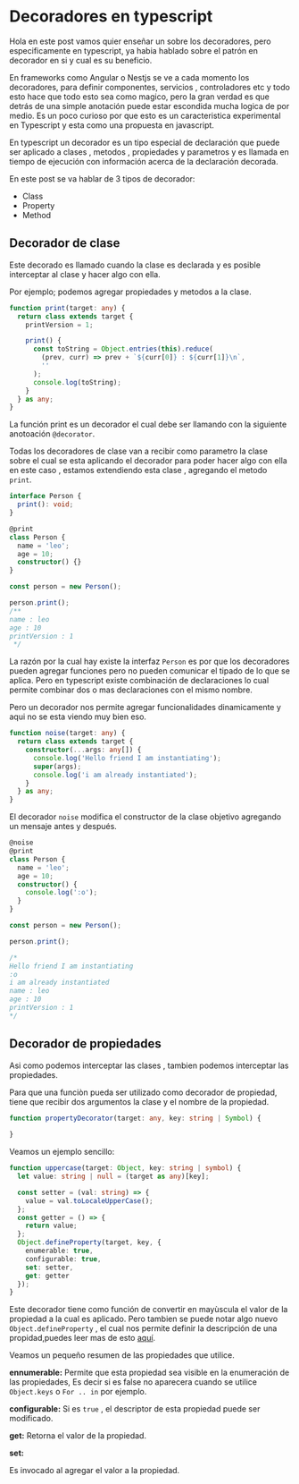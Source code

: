 # Decoradores en typescript 

Hola en este post vamos quier enseñar un sobre los decoradores, pero especificamente en typescript, ya habia hablado sobre el patrón en decorador en si y cual es su beneficio.

En frameworks como Angular o Nestjs se ve a cada momento los decoradores, para definir componentes, servicios , controladores etc y todo esto hace que todo esto sea como magico, pero la gran verdad es que detrás de una simple anotación puede estar escondida mucha logica de por medio. Es un poco curioso por que esto es un caracteristica experimental en Typescript y  esta como una propuesta en javascript. 

En typescript un decorador es un tipo especial de declaración que puede ser aplicado a clases , metodos , propiedades y parametros y es llamada en tiempo de ejecución con información acerca de la declaración decorada.

En este post se va hablar de 3 tipos de decorador:

- Class
- Property
- Method


## Decorador de clase


Este decorado es llamado cuando la clase es declarada y es posible interceptar al clase y hacer algo con ella.

Por ejemplo; podemos agregar propiedades y metodos a la clase.



```ts
function print(target: any) {
  return class extends target {
    printVersion = 1;

    print() {
      const toString = Object.entries(this).reduce(
        (prev, curr) => prev + `${curr[0]} : ${curr[1]}\n`,
        ''
      );
      console.log(toString);
    }
  } as any;
}
```

La función print es un decorador el cual debe ser llamando con la siguiente anotoación `@decorator`.

Todas los decoradores de clase van a  recibir como parametro la clase sobre el cual se esta aplicando el decorador para poder hacer algo con ella en este caso , estamos extendiendo esta clase , agregando el metodo `print`.

```ts
interface Person {
  print(): void;
}

@print
class Person {
  name = 'leo';
  age = 10;
  constructor() {}
}

const person = new Person();

person.print();
/**
name : leo
age : 10
printVersion : 1
 */

```

La razón por la cual hay existe la interfaz `Person` es por que los decoradores pueden agregar funciones pero no pueden comunicar el tipado
de lo  que se aplica. Pero en typescript existe combinación de declaraciones 
lo cual permite combinar dos o mas declaraciones con el mismo nombre.

Pero un decorador nos permite agregar funcionalidades dinamicamente y aqui no se esta viendo muy bien eso.

```ts
function noise(target: any) {
  return class extends target {
    constructor(...args: any[]) {
      console.log('Hello friend I am instantiating');
      super(args);
      console.log('i am already instantiated');
    }
  } as any;
}
```


El decorador `noise` modifica el constructor de la clase objetivo agregando un mensaje antes y después.


```ts
@noise
@print
class Person {
  name = 'leo';
  age = 10;
  constructor() {
    console.log(':o');
  }
}

const person = new Person();

person.print();

/*
Hello friend I am instantiating
:o
i am already instantiated
name : leo
age : 10
printVersion : 1
*/
```

## Decorador de propiedades

Asi como podemos interceptar las clases , tambien podemos interceptar las propiedades.

Para que una funciòn pueda ser utilizado como decorador de propiedad, tiene que recibir dos argumentos la clase y el nombre de la propiedad. 

```ts
function propertyDecorator(target: any, key: string | Symbol) {
  
}

```
Veamos un ejemplo sencillo:

```ts
function uppercase(target: Object, key: string | symbol) {
  let value: string | null = (target as any)[key];

  const setter = (val: string) => {
    value = val.toLocaleUpperCase();
  };
  const getter = () => {
    return value;
  };
  Object.defineProperty(target, key, {
    enumerable: true,
    configurable: true,
    set: setter,
    get: getter
  });
}

```

Este decorador tiene como función de convertir en mayùscula el valor de la propiedad a la cual es aplicado. Pero tambien se puede notar algo nuevo `Object.defineProperty` , el cual nos permite definir la descripción de una propidad,puedes leer mas de esto [aquí](https://developer.mozilla.org/es/docs/Web/JavaScript/Reference/Global_Objects/Object/getOwnPropertyDescriptor).


Veamos un pequeño resumen de las propiedades que utilice.


**ennumerable:** Permite que esta propiedad sea visible en la enumeración de las propiedades, Es decir si es false no aparecera cuando se utilice `Object.keys` o `For .. in` por ejemplo. 

**configurable:**
Si es `true` , el descriptor de esta propiedad puede ser modificado.


**get:** 
Retorna el valor de la propiedad.

**set:**

Es invocado al agregar el valor a la propiedad.













